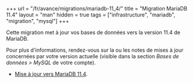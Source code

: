 +++
url = "/fr/avance/migrations/mariadb-11_4/"
title = "Migration MariaDB 11.4"
layout = "man"
hidden = true
tags = ["infrastructure", "mariadb", "migration", "mysql"]
+++

Cette migration met à jour vos bases de données vers la version 11.4 de MariaDB.

Pour plus d'informations, rendez-vous sur la ou les notes de mises à jour concernées par votre version actuelle (visible dans la section *Bases de données > MySQL* de votre compte).

- [Mise à jour vers MariaDB 11.4](https://mariadb.com/kb/en/upgrading-from-mariadb-10-11-to-mariadb-11-4/).
